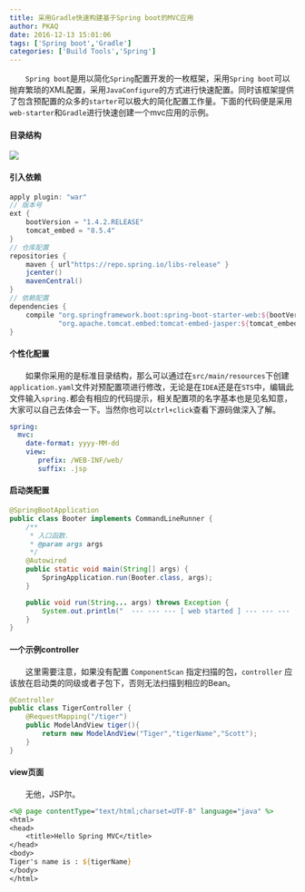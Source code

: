 ```yaml
---
title: 采用Gradle快速构建基于Spring boot的MVC应用
author: PKAQ
date: 2016-12-13 15:01:06
tags: ['Spring boot','Gradle']
categories: ['Build Tools','Spring']
---
```


　　`Spring boot`是用以简化`Spring`配置开发的一枚框架，采用`Spring boot`可以抛弃繁琐的XML配置，采用`JavaConfigure`的方式进行快速配置。同时该框架提供了包含预配置的众多的`starter`可以极大的简化配置工作量。下面的代码便是采用`web-starter`和`Gradle`进行快速创建一个mvc应用的示例。

<!-- more -->
#### 目录结构
![](structure.jpg)

#### 引入依赖
```groovy
apply plugin: "war"
// 版本号
ext {
    bootVersion = "1.4.2.RELEASE"
    tomcat_embed = "8.5.4"
}
// 仓库配置
repositories {
    maven { url"https://repo.spring.io/libs-release" }
    jcenter()
    mavenCentral()
}
// 依赖配置
dependencies {
    compile "org.springframework.boot:spring-boot-starter-web:${bootVersion}",
            "org.apache.tomcat.embed:tomcat-embed-jasper:${tomcat_embed}"            
}
```
#### 个性化配置
　　如果你采用的是标准目录结构，那么可以通过在`src/main/resources`下创建`application.yaml`文件对预配置项进行修改，无论是在`IDEA`还是在`STS`中，编辑此文件输入`spring.`都会有相应的代码提示，相关配置项的名字基本也是见名知意，大家可以自己去体会一下。当然你也可以`ctrl+click`查看下源码做深入了解。
```yaml
spring:
  mvc:
    date-format: yyyy-MM-dd
    view:
       prefix: /WEB-INF/web/
       suffix: .jsp
```
#### 启动类配置
```java
@SpringBootApplication
public class Booter implements CommandLineRunner {
    /**
     * 入口函数.
     * @param args args
     */
    @Autowired
    public static void main(String[] args) {
        SpringApplication.run(Booter.class, args);
    }

    public void run(String... args) throws Exception {
        System.out.println("  --- --- --- [ web started ] --- --- ---  ");
    }
}
```
#### 一个示例controller
　　这里需要注意，如果没有配置 `ComponentScan` 指定扫描的包，`controller` 应该放在启动类的同级或者子包下，否则无法扫描到相应的Bean。
```java
@Controller
public class TigerController {
    @RequestMapping("/tiger")
    public ModelAndView tiger(){
        return new ModelAndView("Tiger","tigerName","Scott");
    }
}
```
#### view页面
　　无他，JSP尔。
```jsp
<%@ page contentType="text/html;charset=UTF-8" language="java" %>
<html>
<head>
    <title>Hello Spring MVC</title>
</head>
<body>
Tiger's name is : ${tigerName}
</body>
</html>

```